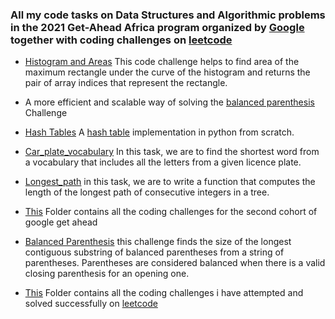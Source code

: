 ### All my code tasks on Data Structures and Algorithmic problems in the 2021 Get-Ahead Africa program organized by [Google](https://about.google/) together with coding challenges on [leetcode](https://leetcode.com/)

* [Histogram and Areas](https://github.com/E-wave112/google-get-africa-code-challenges/blob/main/histogram.py) This code challenge helps to find area of the maximum rectangle under the curve of the histogram and returns the pair of array indices that represent the rectangle.


*  A more efficient and scalable way of solving the [balanced parenthesis](https://github.com/E-wave112/google-get-africa-code-challenges/blob/main/get-ahead-2/balanced.py) Challenge


* [Hash Tables](https://github.com/E-wave112/google-get-africa-code-challenges/blob/main/hash_table.py) A [hash table](https://en.wikipedia.org/wiki/Hash_table) implementation in python from scratch.

* [Car_plate_vocabulary](https://github.com/E-wave112/google-get-africa-code-challenges/blob/main/car_plate_vocabulary.py) In this task, we are to find the shortest word from a vocabulary that includes all the letters from a given licence plate.

* [Longest_path](https://github.com/E-wave112/google-get-africa-code-challenges/blob/main/longest_path.py) in this task,
 we are to write a function that computes the length of the longest path of consecutive integers in a tree. 
 
 * [This](https://github.com/E-wave112/google-get-africa-code-challenges/tree/main/get-ahead-2) Folder contains all the coding challenges for the second cohort of google get ahead
 
 * [Balanced Parenthesis](https://github.com/E-wave112/google-get-africa-code-challenges/blob/main/balanced_parenthesis.py) this challenge finds the size of the longest contiguous substring of balanced parentheses from a string of parentheses. Parentheses are considered balanced when there is a valid closing parenthesis for an opening one.
 * [This](https://github.com/E-wave112/google-get-africa-code-challenges/tree/main/leetcode) Folder contains all the coding challenges  i have attempted and solved successfully on [leetcode](https://leetcode.com)
